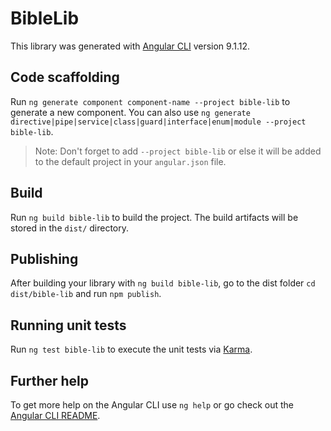 # BibleLib

This library was generated with [Angular CLI](https://github.com/angular/angular-cli) version 9.1.12.

## Code scaffolding

Run `ng generate component component-name --project bible-lib` to generate a new component. You can also use `ng generate directive|pipe|service|class|guard|interface|enum|module --project bible-lib`.
> Note: Don't forget to add `--project bible-lib` or else it will be added to the default project in your `angular.json` file. 

## Build

Run `ng build bible-lib` to build the project. The build artifacts will be stored in the `dist/` directory.

## Publishing

After building your library with `ng build bible-lib`, go to the dist folder `cd dist/bible-lib` and run `npm publish`.

## Running unit tests

Run `ng test bible-lib` to execute the unit tests via [Karma](https://karma-runner.github.io).

## Further help

To get more help on the Angular CLI use `ng help` or go check out the [Angular CLI README](https://github.com/angular/angular-cli/blob/master/README.md).
